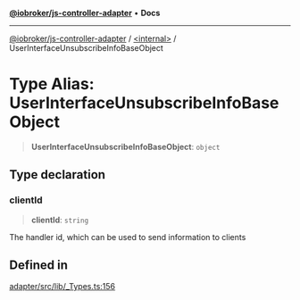 [**@iobroker/js-controller-adapter**](../../README.md) • **Docs**

***

[@iobroker/js-controller-adapter](../../globals.md) / [\<internal\>](../README.md) / UserInterfaceUnsubscribeInfoBaseObject

# Type Alias: UserInterfaceUnsubscribeInfoBaseObject

> **UserInterfaceUnsubscribeInfoBaseObject**: `object`

## Type declaration

### clientId

> **clientId**: `string`

The handler id, which can be used to send information to clients

## Defined in

[adapter/src/lib/\_Types.ts:156](https://github.com/ioBroker/ioBroker.js-controller/blob/93db56665248b4cd78a78e2bab0647c80d6ccf9f/packages/adapter/src/lib/_Types.ts#L156)
